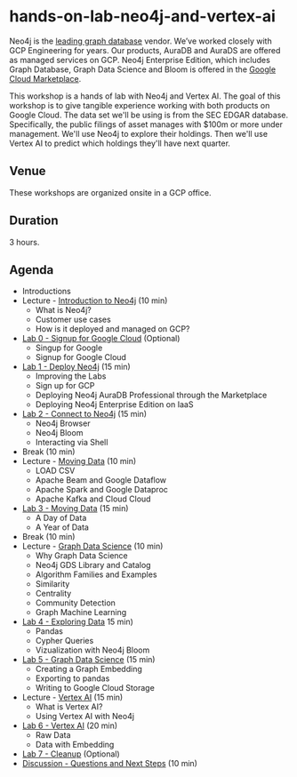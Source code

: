 # hands-on-lab-neo4j-and-vertex-ai
Neo4j is the [leading graph database](https://neo4j.com/whitepapers/forrester-wave-graph-data-platforms/) vendor.  We’ve worked closely with GCP Engineering for years.  Our products, AuraDB and AuraDS are offered as managed services on GCP.  Neo4j Enterprise Edition, which includes Graph Database, Graph Data Science and Bloom is offered in the [Google Cloud Marketplace](https://console.cloud.google.com/marketplace/browse?q=neo4j).

This workshop is a hands of lab with Neo4j and Vertex AI.  The goal of this workshop is to give tangible experience working with both products on Google Cloud.  The data set we'll be using is from the SEC EDGAR database.  Specifically, the public filings of asset manages with $100m or more under management.  We'll use Neo4j to explore their holdings.  Then we'll use Vertex AI to predict which holdings they'll have next quarter.

## Venue
These workshops are organized onsite in a GCP office.

## Duration
3 hours.

## Agenda
* Introductions
* Lecture - [Introduction to Neo4j](https://docs.google.com/presentation/d/1WvPzs_JEh8uuKEAQGecH1rUd1NoRzqZIKc-hQkuBdXQ/edit?usp=sharing) (10 min)
    * What is Neo4j?
    * Customer use cases
    * How is it deployed and managed on GCP?
* [Lab 0 - Signup for Google Cloud](Lab%200%20-%20Signup%20for%20Google%20Cloud) (Optional)
    * Singup for Google
    * Signup for Google Cloud
* [Lab 1 - Deploy Neo4j](Lab%201%20-%20Deploy%20Neo4j) (15 min)
    * Improving the Labs
    * Sign up for GCP
    * Deploying Neo4j AuraDB Professional through the Marketplace
    * Deploying Neo4j Enterprise Edition on IaaS
* [Lab 2 - Connect to Neo4j](Lab%202%20-%20Connect%20to%20Neo4j/README.md) (15 min)
    * Neo4j Browser
    * Neo4j Bloom
    * Interacting via Shell
* Break (10 min)
* Lecture - [Moving Data](https://docs.google.com/presentation/d/1O6Oy_GbDYYCvQanUyUCl30hQdSsy9kKL53Jgl23Nnsk/edit?usp=sharing) (10 min)
    * LOAD CSV
    * Apache Beam and Google Dataflow
    * Apache Spark and Google Dataproc
    * Apache Kafka and Cloud Cloud
* [Lab 3 - Moving Data](Lab%203%20-%20Moving%20Data/README.md) (15 min)
    * A Day of Data
    * A Year of Data
* Break (10 min)
* Lecture - [Graph Data Science](https://docs.google.com/presentation/d/133tXAH--V7Uvyd0Ylhs08_xDEPfl64uvaNNdxeHVpvk/edit?usp=sharing) (10 min)
    * Why Graph Data Science
    * Neo4j GDS Library and Catalog
    * Algorithm Families and Examples
    * Similarity
    * Centrality
    * Community Detection
    * Graph Machine Learning
* [Lab 4 - Exploring Data](Lab%204%20-%20Exploring%20Data/README.md) 15 min)
    * Pandas
    * Cypher Queries
    * Vizualization with Neo4j Bloom
* [Lab 5 - Graph Data Science](Lab%205%20-%20Graph%20Data%20Science/README.md) (15 min)
    * Creating a Graph Embedding
    * Exporting to pandas
    * Writing to Google Cloud Storage
* Lecture - [Vertex AI](https://docs.google.com/presentation/d/19TewJE5YgESTmN9qW4MOtFP4m39uPhUaRXErkCzrdbE/edit?usp=sharing) (15 min)
    * What is Vertex AI?
    * Using Vertex AI with Neo4j
* [Lab 6 - Vertex AI](Lab%206%20-%20Vertex%20AI) (20 min)
    * Raw Data
    * Data with Embedding
* [Lab 7 - Cleanup](Lab%207%20-%20Cleanup) (Optional)
* [Discussion - Questions and Next Steps](Discussion%20-%20Questions%20and%20Next%20Steps.md) (10 min)
